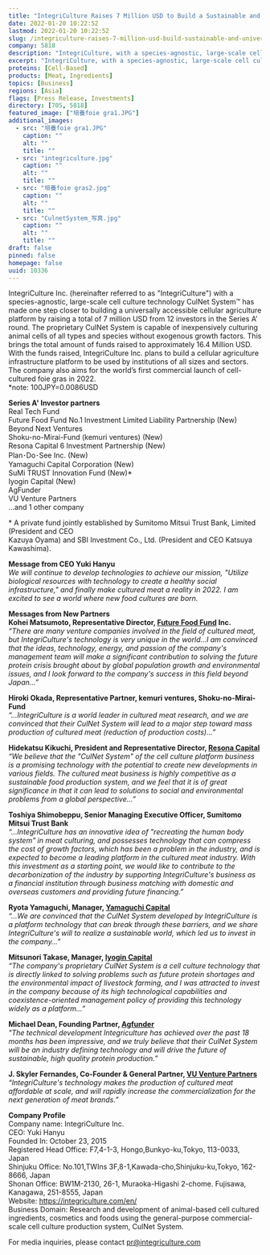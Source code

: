 ```yaml
---
title: "IntegriCulture Raises 7 Million USD to Build a Sustainable and Universally Accessible Cellular Agriculture Infrastructure"
date: 2022-01-20 10:22:52
lastmod: 2022-01-20 10:22:52
slug: /integriculture-raises-7-million-usd-build-sustainable-and-universally-accessible-cellular
company: 5818
description: "IntegriCulture, with a species-agnostic, large-scale cell culture technology CulNet System, is one step closer to building a universally accessible cellular agriculture platform after raising a total of 7 million USD from 12 investors in a Series A round. The company also aims for the world’s first commercial launch of cell-cultured foie gras in 2022."
excerpt: "IntegriCulture, with a species-agnostic, large-scale cell culture technology CulNet System, is one step closer to building a universally accessible cellular agriculture platform after raising a total of 7 million USD from 12 investors in a Series A round. The company also aims for the world’s first commercial launch of cell-cultured foie gras in 2022."
proteins: [Cell-Based]
products: [Meat, Ingredients]
topics: [Business]
regions: [Asia]
flags: [Press Release, Investments]
directory: [705, 5818]
featured_image: ["培養foie gra1.JPG"]
additional_images:
  - src: "培養foie gra1.JPG"
    caption: ""
    alt: ""
    title: ""
  - src: "integriculture.jpg"
    caption: ""
    alt: ""
    title: ""
  - src: "培養foie gras2.jpg"
    caption: ""
    alt: ""
    title: ""
  - src: "CulnetSystem_写真.jpg"
    caption: ""
    alt: ""
    title: ""
draft: false
pinned: false
homepage: false
uuid: 10336
---
```

<p>IntegriCulture Inc. (hereinafter referred to as "IntegriCulture") with a species-agnostic, large-scale cell culture technology CulNet System™ has made one step closer to building a universally accessible cellular agriculture platform by raising a total of 7 million USD from 12 investors in the Series A’ round. The proprietary CulNet System is capable of inexpensively culturing animal cells of all types and species without exogenous growth factors. This brings the total amount of funds raised to approximately 16.4 Million USD. With the funds raised, IntegriCulture Inc. plans to build a cellular agriculture infrastructure platform to be used by institutions of all sizes and sectors. The company also aims for the world’s first commercial launch of cell-cultured foie gras in 2022.<br />
*note: 100JPY=0.0086USD</p>
<p><strong>Series A' Investor partners</strong><br />
Real Tech Fund<br />
Future Food Fund No.1 Investment Limited Liability Partnership (New)<br />
Beyond Next Ventures<br />
Shoku-no-Mirai-Fund (kemuri ventures) (New)<br />
Resona Capital 6 Investment Partnership (New)<br />
Plan･Do･See Inc. (New)<br />
Yamaguchi Capital Corporation (New)<br />
SuMi TRUST Innovation Fund (New)*<br />
Iyogin Capital (New)<br />
AgFunder<br />
VU Venture Partners<br />
…and 1 other company</p>
<p>* A private fund jointly established by Sumitomo Mitsui Trust Bank, Limited (President and CEO<br />
Kazuya Oyama) and SBI Investment Co., Ltd. (President and CEO Katsuya Kawashima).</p>
<p><strong>Message from CEO Yuki Hanyu</strong><br />
<em>We will continue to develop technologies to achieve our mission, "Utilize biological resources with technology to create a healthy social infrastructure," and finally make cultured meat a reality in 2022. I am excited to see a world where new food cultures are born.</em></p>
<p><strong>Messages from New Partners</strong><br />
<strong>Kohei Matsumoto, Representative Director, <a href="https://futurefoodfund.co.jp/en">Future Food Fund</a> Inc.</strong><br />
<em>“There are many venture companies involved in the field of cultured meat, but IntegriCulture's technology is very unique in the world…I am convinced that the ideas, technology, energy, and passion of the company's management team will make a significant contribution to solving the future protein crisis brought about by global population growth and environmental issues, and I look forward to the company's success in this field beyond Japan…”</em></p>
<p><strong>Hiroki Okada, Representative Partner, kemuri ventures, Shoku-no-Mirai-Fund</strong><br />
<em>“...IntegriCulture is a world leader in cultured meat research, and we are convinced that their CulNet System will lead to a major step toward mass production of cultured meat (reduction of production costs)...”</em></p>
<p><strong>Hidekatsu Kikuchi, President and Representative Director, <a href="https://www.resona-gr.co.jp/resonacapital/index.html">Resona Capital</a></strong><br />
<em>“We believe that the "CulNet System" of the cell culture platform business is a promising technology with the potential to create new developments in various fields. The cultured meat business is highly competitive as a sustainable food production system, and we feel that it is of great significance in that it can lead to solutions to social and environmental problems from a global perspective…”</em></p>
<p><strong>Toshiya Shimobeppu, Senior Managing Executive Officer, Sumitomo Mitsui Trust Bank</strong><br />
<em>“...IntegriCulture has an innovative idea of "recreating the human body system" in meat culturing, and possesses technology that can compress the cost of growth factors, which has been a problem in the industry, and is expected to become a leading platform in the cultured meat industry. With this investment as a starting point, we would like to contribute to the decarbonization of the industry by supporting IntegriCulture's business as a financial institution through business matching with domestic and overseas customers and providing future financing.”</em></p>
<p><strong>Ryota Yamaguchi, Manager, <a href="http://yamaguchi-capital.co.jp/">Yamaguchi Capital</a></strong><br />
<em>“...We are convinced that the CulNet System developed by IntegriCulture is a platform technology that can break through these barriers, and we share IntegriCulture's will to realize a sustainable world, which led us to invest in the company…”</em></p>
<p><strong>Mitsunori Takase, Manager, <a href="https://www.iyo-capital.co.jp/">Iyogin Capital</a></strong><br />
<em>“The company's proprietary CulNet System is a cell culture technology that is directly linked to solving problems such as future protein shortages and the environmental impact of livestock farming, and I was attracted to invest in the company because of its high technological capabilities and coexistence-oriented management policy of providing this technology widely as a platform…”</em></p>
<p><strong>Michael Dean, Founding Partner, <a href="https://agfunder.com/">Agfunder</a></strong><br />
<em>"The technical development Integriculture has achieved over the past 18 months has been impressive, and we truly believe that their CulNet System will be an industry defining technology and will drive the future of sustainable, high quality protein production.”</em></p>
<p><strong>J. Skyler Fernandes, Co-Founder & General Partner, <a href="https://www.vuventurepartners.com/">VU Venture Partners</a></strong><br />
<em>“IntegriCulture's technology makes the production of cultured meat affordable at scale, and will rapidly increase the commercialization for the next generation of meat brands.”</em></p>
<p><strong>Company Profile</strong><br />
Company name: IntegriCulture Inc.<br />
CEO: Yuki Hanyu<br />
Founded In: October 23, 2015<br />
Registered Head Office: F7,4-1-3, Hongo,Bunkyo-ku,Tokyo, 113-0033, Japan<br />
Shinjuku Office: No.101,TWIns 3F,8-1,Kawada-cho,Shinjuku-ku,Tokyo, 162-8666, Japan<br />
Shonan Office: BW1M-2130, 26-1, Muraoka-Higashi 2-chome. Fujisawa, Kanagawa, 251-8555, Japan<br />
Website: <a href="https://integriculture.com/en/">https://integriculture.com/en/</a><br />
Business Domain: Research and development of animal-based cell cultured ingredients, cosmetics and foods using the general-purpose commercial-scale cell culture production system, CulNet System.</p>
<p>For media inquiries, please contact <a href="mailto:pr@integriculture.com">pr@integriculture.com</a></p>
